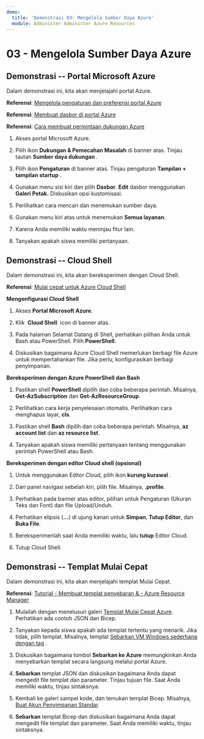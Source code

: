 ```yaml
---
demo:
  title: 'Demonstrasi 03: Mengelola Sumber Daya Azure'
  module: Administer Administer Azure Resources
---
```

# 03 - Mengelola Sumber Daya Azure

## Demonstrasi -- Portal Microsoft Azure

Dalam demonstrasi ini, kita akan menjelajahi portal Azure.

**Referensi**: [Mengelola pengaturan dan preferensi portal Azure](https://docs.microsoft.com/azure/azure-portal/set-preferences)

**Referensi**: [Membuat dasbor di portal Azure](https://docs.microsoft.com/azure/azure-portal/azure-portal-dashboards)

**Referensi**: [Cara membuat permintaan dukungan Azure](https://docs.microsoft.com/azure/azure-portal/supportability/how-to-create-azure-support-request)

1. Akses portal Microsoft Azure.

1. Pilih ikon **Dukungan & Pemecahan Masalah** di banner atas. Tinjau tautan **Sumber daya dukungan** . 

1. Pilih ikon **Pengaturan** di banner atas.  Tinjau pengaturan **Tampilan + tampilan startup** . 

1. Gunakan menu sisi kiri dan pilih **Dasbor**. **Edit** dasbor menggunakan **Galeri Petak.** Diskusikan opsi kustomisasi.

1. Perlihatkan cara mencari dan menemukan sumber daya.

1. Gunakan menu kiri atas untuk menemukan **Semua layanan**. 

1. Karena Anda memiliki waktu meninjau fitur lain.
   
1. Tanyakan apakah siswa memiliki pertanyaan.

## Demonstrasi -- Cloud Shell

Dalam demonstrasi ini, kita akan bereksperimen dengan Cloud Shell.

**Referensi**: [Mulai cepat untuk Azure Cloud Shell](https://learn.microsoft.com/en-us/azure/cloud-shell/quickstart?tabs=azurecli)

**Mengonfigurasi Cloud Shell**

1.  Akses **Portal Microsoft Azure**.

1.  Klik  **Cloud Shell**  icon di banner atas.

1.  Pada halaman Selamat Datang di Shell, perhatikan pilihan Anda untuk Bash atau PowerShell.  Pilih **PowerShell**.

1.  Diskusikan bagaimana Azure Cloud Shell memerlukan berbagi file Azure untuk mempertahankan file. Jika perlu, konfigurasikan berbagi penyimpanan. 

**Bereksperimen dengan Azure PowerShell dan Bash**

1. Pastikan shell **PowerShell** dipilih dan coba beberapa perintah. Misalnya, **Get-AzSubscription** dan **Get-AzResourceGroup**.

1. Perlihatkan cara kerja penyelesaian otomatis. Perlihatkan cara menghapus layar, **cls**. 

1. Pastikan shell **Bash** dipilih dan coba beberapa perintah. Misalnya, **az account list** dan **az resource list**.

1. Tanyakan apakah siswa memiliki pertanyaan tentang menggunakan perintah PowerShell atau Bash. 

**Bereksperimen dengan editor Cloud shell (opsional)**

1. Untuk menggunakan Editor Cloud, pilih ikon **kurung kurawal** .

1. Dari panel navigasi sebelah kiri, pilih file.  Misalnya, **.profile**.

1. Perhatikan pada banner atas editor, pilihan untuk Pengaturan (Ukuran Teks dan Font) dan file Upload/Unduh.

1. Perhatikan elipsis (**\...**) di ujung kanan untuk **Simpan**, **Tutup Editor**, dan **Buka File**.

1. Bereksperimenlah saat Anda memiliki waktu, lalu **tutup** Editor Cloud.

1. Tutup Cloud Shell.

## Demonstrasi -- Templat Mulai Cepat

Dalam demonstrasi ini, kita akan menjelajahi templat Mulai Cepat.

**Referensi**: [Tutorial - Membuat templat penyebaran & - Azure Resource Manager](https://docs.microsoft.com/en-us/azure/azure-resource-manager/templates/template-tutorial-create-first-template?tabs=azure-powershell)

1. Mulailah dengan menelusuri galeri [Templat Mulai Cepat Azure](https://learn.microsoft.com/en-us/samples/browse/?expanded=azure&products=azure-resource-manager). Perhatikan ada contoh JSON dan Bicep. 

1. Tanyakan kepada siswa apakah ada templat tertentu yang menarik. Jika tidak, pilih templat. Misalnya, templat [Sebarkan VM Windows sederhana dengan tag](https://learn.microsoft.com/en-us/samples/azure/azure-quickstart-templates/vm-tags/) .

1. Diskusikan bagaimana tombol **Sebarkan ke Azure** memungkinkan Anda menyebarkan templat secara langsung melalui portal Azure.

1. **Sebarkan** templat JSON dan diskusikan bagaimana Anda dapat mengedit file templat dan parameter. Tinjau tujuan file. Saat Anda memiliki waktu, tinjau sintaksnya. 

1. Kembali ke galeri sampel kode, dan temukan templat Bicep. Misalnya, [Buat Akun Penyimpanan Standar](https://learn.microsoft.com/en-us/samples/azure/azure-quickstart-templates/storage-account-create/). 

1. **Sebarkan** templat Bicep dan diskusikan bagaimana Anda dapat mengedit file templat dan parameter. Saat Anda memiliki waktu, tinjau sintaksnya. 
